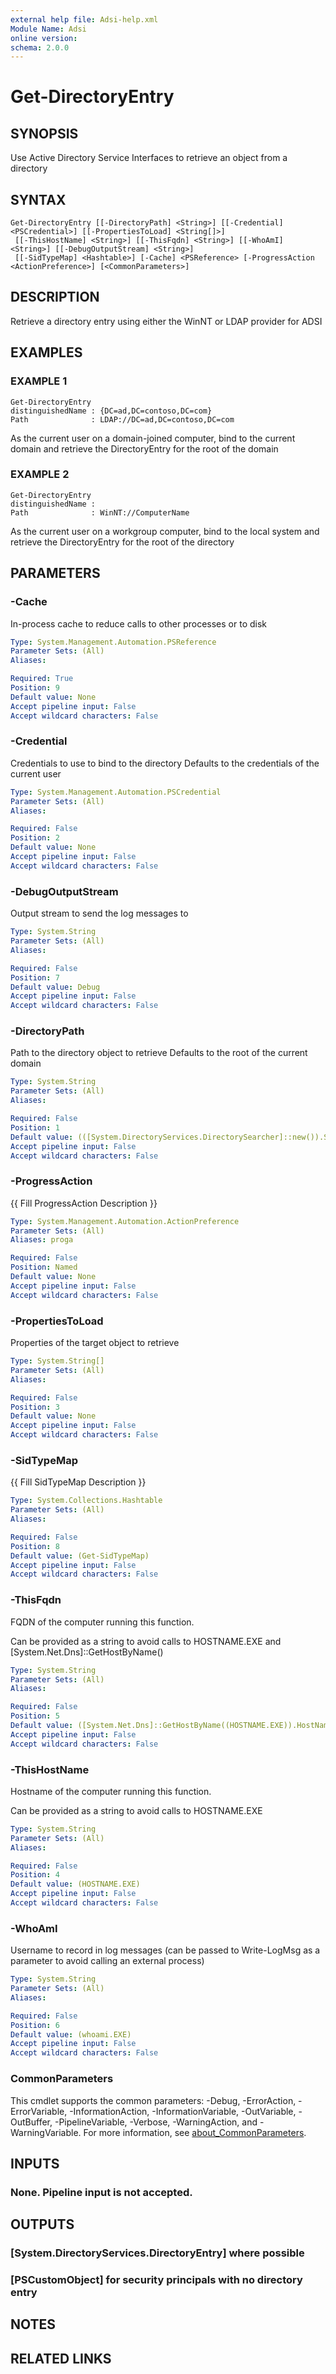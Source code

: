 ```yaml
---
external help file: Adsi-help.xml
Module Name: Adsi
online version:
schema: 2.0.0
---
```


# Get-DirectoryEntry

## SYNOPSIS
Use Active Directory Service Interfaces to retrieve an object from a directory

## SYNTAX

```
Get-DirectoryEntry [[-DirectoryPath] <String>] [[-Credential] <PSCredential>] [[-PropertiesToLoad] <String[]>]
 [[-ThisHostName] <String>] [[-ThisFqdn] <String>] [[-WhoAmI] <String>] [[-DebugOutputStream] <String>]
 [[-SidTypeMap] <Hashtable>] [-Cache] <PSReference> [-ProgressAction <ActionPreference>] [<CommonParameters>]
```

## DESCRIPTION
Retrieve a directory entry using either the WinNT or LDAP provider for ADSI

## EXAMPLES

### EXAMPLE 1
```
Get-DirectoryEntry
distinguishedName : {DC=ad,DC=contoso,DC=com}
Path              : LDAP://DC=ad,DC=contoso,DC=com
```

As the current user on a domain-joined computer, bind to the current domain and retrieve the DirectoryEntry for the root of the domain

### EXAMPLE 2
```
Get-DirectoryEntry
distinguishedName :
Path              : WinNT://ComputerName
```

As the current user on a workgroup computer, bind to the local system and retrieve the DirectoryEntry for the root of the directory

## PARAMETERS

### -Cache
In-process cache to reduce calls to other processes or to disk

```yaml
Type: System.Management.Automation.PSReference
Parameter Sets: (All)
Aliases:

Required: True
Position: 9
Default value: None
Accept pipeline input: False
Accept wildcard characters: False
```

### -Credential
Credentials to use to bind to the directory
Defaults to the credentials of the current user

```yaml
Type: System.Management.Automation.PSCredential
Parameter Sets: (All)
Aliases:

Required: False
Position: 2
Default value: None
Accept pipeline input: False
Accept wildcard characters: False
```

### -DebugOutputStream
Output stream to send the log messages to

```yaml
Type: System.String
Parameter Sets: (All)
Aliases:

Required: False
Position: 7
Default value: Debug
Accept pipeline input: False
Accept wildcard characters: False
```

### -DirectoryPath
Path to the directory object to retrieve
Defaults to the root of the current domain

```yaml
Type: System.String
Parameter Sets: (All)
Aliases:

Required: False
Position: 1
Default value: (([System.DirectoryServices.DirectorySearcher]::new()).SearchRoot.Path)
Accept pipeline input: False
Accept wildcard characters: False
```

### -ProgressAction
{{ Fill ProgressAction Description }}

```yaml
Type: System.Management.Automation.ActionPreference
Parameter Sets: (All)
Aliases: proga

Required: False
Position: Named
Default value: None
Accept pipeline input: False
Accept wildcard characters: False
```

### -PropertiesToLoad
Properties of the target object to retrieve

```yaml
Type: System.String[]
Parameter Sets: (All)
Aliases:

Required: False
Position: 3
Default value: None
Accept pipeline input: False
Accept wildcard characters: False
```

### -SidTypeMap
{{ Fill SidTypeMap Description }}

```yaml
Type: System.Collections.Hashtable
Parameter Sets: (All)
Aliases:

Required: False
Position: 8
Default value: (Get-SidTypeMap)
Accept pipeline input: False
Accept wildcard characters: False
```

### -ThisFqdn
FQDN of the computer running this function.

Can be provided as a string to avoid calls to HOSTNAME.EXE and \[System.Net.Dns\]::GetHostByName()

```yaml
Type: System.String
Parameter Sets: (All)
Aliases:

Required: False
Position: 5
Default value: ([System.Net.Dns]::GetHostByName((HOSTNAME.EXE)).HostName)
Accept pipeline input: False
Accept wildcard characters: False
```

### -ThisHostName
Hostname of the computer running this function.

Can be provided as a string to avoid calls to HOSTNAME.EXE

```yaml
Type: System.String
Parameter Sets: (All)
Aliases:

Required: False
Position: 4
Default value: (HOSTNAME.EXE)
Accept pipeline input: False
Accept wildcard characters: False
```

### -WhoAmI
Username to record in log messages (can be passed to Write-LogMsg as a parameter to avoid calling an external process)

```yaml
Type: System.String
Parameter Sets: (All)
Aliases:

Required: False
Position: 6
Default value: (whoami.EXE)
Accept pipeline input: False
Accept wildcard characters: False
```

### CommonParameters
This cmdlet supports the common parameters: -Debug, -ErrorAction, -ErrorVariable, -InformationAction, -InformationVariable, -OutVariable, -OutBuffer, -PipelineVariable, -Verbose, -WarningAction, and -WarningVariable. For more information, see [about_CommonParameters](http://go.microsoft.com/fwlink/?LinkID=113216).

## INPUTS

### None. Pipeline input is not accepted.
## OUTPUTS

### [System.DirectoryServices.DirectoryEntry] where possible
### [PSCustomObject] for security principals with no directory entry
## NOTES

## RELATED LINKS
